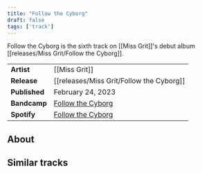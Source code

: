 ```yaml
---
title: "Follow the Cyborg"
draft: false
tags: ['track']
---
```


Follow the Cyborg is the sixth track on [[Miss Grit]]'s debut album [[releases/Miss Grit/Follow the Cyborg]].

|                  |                                                                                                 |
| ---------------- | ----------------------------------------------------------------------------------------------- |
| **Artist**       | [[Miss Grit]]                                                             |
| **Release**      | [[releases/Miss Grit/Follow the Cyborg]]                           |
| **Published**    | February 24, 2023                                                                               |
| **Bandcamp**     | [Follow the Cyborg](https://missgrit.bandcamp.com/trackfollow-the-cyborg)                       |
| **Spotify**      | [Follow the Cyborg](https://open.spotify.com/track/29Tr5faNVWpHHaN2JytX98?si=a77d131655e647fc)  |

## About


## Similar tracks
